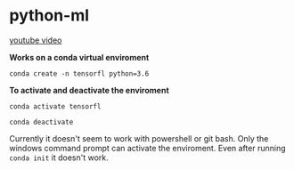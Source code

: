 # python-ml

[youtube video](https://www.youtube.com/watch?v=WFr2WgN9_xE)

**Works on a conda virtual enviroment**

`conda create -n tensorfl python=3.6`

**To activate and deactivate the enviroment**

`conda activate tensorfl`

`conda deactivate`

Currently it doesn't seem to work with powershell or git bash. Only the windows command prompt can activate the enviroment. Even after running `conda init` it doesn't work.

